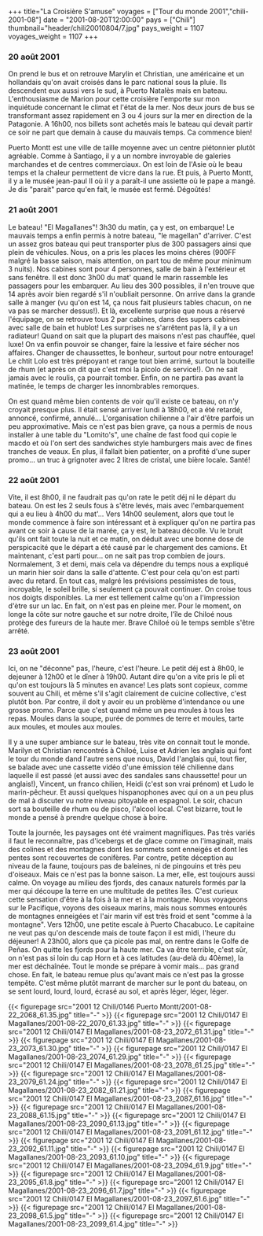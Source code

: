 +++
title="La Croisière S'amuse"
voyages = ["Tour du monde 2001","chili-2001-08"]
date = "2001-08-20T12:00:00"
pays = ["Chili"]
thumbnail="header/chili20010804/7.jpg"
pays_weight = 1107
voyages_weight = 1107
+++
### 20 août 2001

On prend le bus et on retrouve Marylin et Christian, une américaine et un hollandais 
qu'on avait croisés dans le parc national sous la pluie. Ils descendent eux 
aussi vers le sud, à Puerto Natalès mais en bateau. L'enthousiasme de Marion 
pour cette croisière l'emporte sur mon inquiétude concernant le climat et l'état 
de la mer. Nos deux jours de bus se transformant assez rapidement en 3 ou 4 
jours sur la mer en direction de la Patagonie. A 16h00, nos billets sont achetés 
mais le bateau qui devait partir ce soir ne part que demain à cause du mauvais 
temps. Ca commence bien! 

Puerto Montt est une ville de taille moyenne avec un centre piétonnier plutôt 
agréable. Comme à Santiago, il y a un nombre invroyable de galeries marchandes 
et de centres commerciaux. On est loin de l'Asie où le beau temps et la chaleur 
permettent de vicre dans la rue. Et puis, à Puerto Montt, il y a le musée jean-paul 
II où il y a paraît-il une assiette où le pape a mangé. Je dis "parait" parce 
qu'en fait, le musée est fermé. Dégoûtés!

### 21 août 2001

Le bateau! "El Magallanes"! 3h30 du matin, ça y est, on embarque! Le mauvais 
temps a enfin permis à notre bateau, "le magellan" d'arriver. C'est un assez 
gros bateau qui peut transporter plus de 300 passagers ainsi que plein de véhicules. 
Nous, on a pris les places les moins chères (900FF malgré la basse saison, mais 
attention, on part tou de même pour minimum 3 nuits). Nos cabines sont pour 
4 personnes, salle de bain à l'extérieur et sans fenêtre. Il est donc 3h00 du 
mat' quand le marin rassemble les passagers pour les embarquer. Au lieu des 
300 possibles, il n'en trouve que 14 après avoir bien regardé s'il n'oubliait 
personne. On arrive dans la grande salle à manger (vu qu'on est 14, ça nous 
fait plusieurs tables chacun, on ne va pas se marcher dessus!). Et là, excellente 
surprise que nous a réservé l'équipage, on se retrouve tous 2 par cabines, dans 
des supers cabines avec salle de bain et hublot! Les surprises ne s'arrêtent 
pas là, il y a un radiateur! Quand on sait que la plupart des maisons n'est 
pas chauffée, quel luxe! On va enfin pouvoir se changer, faire la lessive et 
faire sécher nos affaires. Changer de chaussettes, le bonheur, surtout pour 
notre entourage! Le chtit Lolo est très prépoyant et range tout bien arrimé, 
surtout la bouteille de rhum (et après on dit que c'est moi la picolo de service!). 
On ne sait jamais avec le roulis, ça pourrait tomber. Enfin, on ne partira pas 
avant la matinée, le temps de charger les innombrables remorques.

On est quand même bien contents de voir qu'il existe ce bateau, on n'y croyait 
presque plus. Il était sensé arriver lundi à 18h00, et a été retardé, annoncé, 
confirmé, annulé... L'organisation chilienne a l'air d'être parfois un peu approximative. 
Mais ce n'est pas bien grave, ça nous a permis de nous installer à une table 
du "Lomito's", une chaîne de fast food qui copie le macdo et où l'on sert des 
sandwiches style hamburgers mais avec de fines tranches de veaux. En plus, il 
fallait bien patienter, on a profité d'une super promo... un truc à grignoter 
avec 2 litres de cristal, une bière locale. Santé!

### 22 août 2001

Vite, il est 8h00, il ne faudrait pas qu'on rate le petit déj ni le départ 
du bateau. On est les 2 seuls fous à s'être levés, mais avec l'embarquement 
qui a eu lieu à 4h00 du mat'... Vers 14h00 seulement, alors que tout le monde 
commence à faire son intéressant et à expliquer qu'on ne partira pas avant ce 
soir à cause de la marée, ça y est, le bateau décolle. Vu le bruit qu'ils ont 
fait toute la nuit et ce matin, on déduit avec une bonne dose de perspicacité 
que le départ a été causé par le chargement des camions. Et maintenant, c'est 
parti pour... on ne sait pas trop combien de jours. Normalement, 3 et demi, 
mais cela va dépendre du temps nous a expliqué un marin hier soir dans la salle 
d'attente. C'est pour cela qu'on est parti avec du retard. En tout cas, malgré 
les prévisions pessimistes de tous, incroyable, le soleil brille, si seulement 
ça pouvait continuer. On croise tous nos doigts disponibles. La mer est tellement 
calme qu'on a l'impression d'ètre sur un lac. En fait, on n'est pas en pleine 
mer. Pour le moment, on longe la côte sur notre gauche et sur notre droite, 
l'île de Chiloé nous protège des fureurs de la haute mer. Brave Chiloé où le 
temps semble s'être arrêté.

### 23 août 2001

Ici, on ne "déconne" pas, l'heure, c'est l'heure. Le petit déj est à 8h00, 
le dejeuner à 12h00 et le dîner à 19h00. Autant dire qu'on a vite pris le pli 
et qu'on est toujours là 5 minutes en avance! Les plats sont copieux, comme 
souvent au Chili, et même s'il s'agit clairement de cuicine collective, c'est 
plutôt bon. Par contre, il doit y avoir eu un problème d'intendance ou une grosse 
promo. Parce que c'est quand même un peu moules à tous les repas. Moules dans 
la soupe, purée de pommes de terre et moules, tarte aux moules, et moules aux 
moules. 

Il y a une super ambiance sur le bateau, très vite on connait tout le monde. 
Marilyn et Christian rencontrés à Chiloé, Luise et Adrien les anglais qui font 
le tour du monde dand l'autre sens que nous, David l'anglais qui, tout fier, 
se balade avec une cassette vidéo d'une émission télé chilienne dans laquelle 
il est passé (et aussi avec des sandales sans chaussette! pour un anglais!), 
Vincent, un franco chilien, Heidi (c'est son vrai prénom) et Ludo le marin-pêcheur. 
Et aussi quelques hispanophones avec qui on a un peu plus de mal à discuter 
vu notre niveau pitoyable en espagnol. Le soir, chacun sort sa bouteille de 
rhum ou de pisco, l'alcool local. C'est bizarre, tout le monde a pensé à prendre 
quelque chose à boire. 

Toute la journée, les paysages ont été vraiment magnifiques. Pas très variés 
il faut le reconnaître, pas d'icebergs et de glace comme on l'imaginait, mais 
des colines et des montagnes dont les sommets sont enneigés et dont les pentes 
sont recouvertes de conifères. Par contre, petite déception au niveau de la 
faune, toujours pas de baleines, ni de pingouins et très peu d'oiseaux. Mais 
ce n'est pas la bonne saison. La mer, elle, est toujours aussi calme. On voyage 
au milieu des fjords, des canaux naturels formés par la mer qui découpe la terre 
en une multitude de petites îles. C'est curieux cette sensation d'être à la 
fois à la mer et à la montagne. Nous voyageons sur le Pacifique, voyons des 
oiseaux marins, mais nous sommes entourés de montagnes enneigées et l'air marin 
vif est très froid et sent "comme à la montagne". Vers 12h00, une petite escale 
à Puerto Chacabuco. Le capitaine ne veut pas qu'on descende mais de toute façon 
il est midi, l'heure du déjeuner! A 23h00, alors que ça picole pas mal, on rentre 
dans le Golfe de Peñas. On quitte les fjords pour la haute mer. Ca va être terrible, 
c'est sûr, on n'est pas si loin du cap Horn et à ces latitudes (au-delà du 40ème), 
la mer est déchaînée. Tout le monde se prépare à vomir mais... pas grand chose. 
En fait, le bateau remue plus qu'avant mais ce n'est pas la grosse tempête. 
C'est même plutôt marrant de marcher sur le pont du bateau, on se sent lourd, 
lourd, lourd, écrasé au sol, et après léger, léger, léger.


<div id="TOTO">{{< figurepage src="2001 12 Chili/0146 Puerto Montt/2001-08-22_2068_61.35.jpg" title="-"  >}}
{{< figurepage src="2001 12 Chili/0147 El Magallanes/2001-08-22_2070_61.33.jpg" title="-"  >}}
{{< figurepage src="2001 12 Chili/0147 El Magallanes/2001-08-23_2072_61.31.jpg" title="-"  >}}
{{< figurepage src="2001 12 Chili/0147 El Magallanes/2001-08-23_2073_61.30.jpg" title="-"  >}}
{{< figurepage src="2001 12 Chili/0147 El Magallanes/2001-08-23_2074_61.29.jpg" title="-"  >}}
{{< figurepage src="2001 12 Chili/0147 El Magallanes/2001-08-23_2078_61.25.jpg" title="-"  >}}
{{< figurepage src="2001 12 Chili/0147 El Magallanes/2001-08-23_2079_61.24.jpg" title="-"  >}}
{{< figurepage src="2001 12 Chili/0147 El Magallanes/2001-08-23_2082_61.21.jpg" title="-"  >}}
{{< figurepage src="2001 12 Chili/0147 El Magallanes/2001-08-23_2087_61.16.jpg" title="-"  >}}
{{< figurepage src="2001 12 Chili/0147 El Magallanes/2001-08-23_2088_61.15.jpg" title="-"  >}}
{{< figurepage src="2001 12 Chili/0147 El Magallanes/2001-08-23_2090_61.13.jpg" title="-"  >}}
{{< figurepage src="2001 12 Chili/0147 El Magallanes/2001-08-23_2091_61.12.jpg" title="-"  >}}
{{< figurepage src="2001 12 Chili/0147 El Magallanes/2001-08-23_2092_61.11.jpg" title="-"  >}}
{{< figurepage src="2001 12 Chili/0147 El Magallanes/2001-08-23_2093_61.10.jpg" title="-"  >}}
{{< figurepage src="2001 12 Chili/0147 El Magallanes/2001-08-23_2094_61.9.jpg" title="-"  >}}
{{< figurepage src="2001 12 Chili/0147 El Magallanes/2001-08-23_2095_61.8.jpg" title="-"  >}}
{{< figurepage src="2001 12 Chili/0147 El Magallanes/2001-08-23_2096_61.7.jpg" title="-"  >}}
{{< figurepage src="2001 12 Chili/0147 El Magallanes/2001-08-23_2097_61.6.jpg" title="-"  >}}
{{< figurepage src="2001 12 Chili/0147 El Magallanes/2001-08-23_2098_61.5.jpg" title="-"  >}}
{{< figurepage src="2001 12 Chili/0147 El Magallanes/2001-08-23_2099_61.4.jpg" title="-"  >}}
</DIV>

